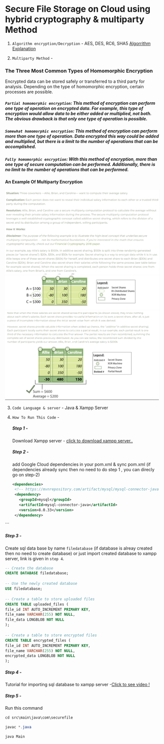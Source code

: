 # Secure File Storage on Cloud using hybrid cryptography & multiparty Method

1. `Algorithm encryption/Decryption` - AES, DES, RC6, SHA5
   [Algorrithm Explanation](https://chat.openai.com/share/d4c200ff-e7d9-451e-aa48-9c005a703ec9)

2. `Multiparty Method` -

### The Three Most Common Types of Homomorphic Encryption

Encrypted data can be stored safely or transferred to a third party for analysis. Depending on the type of homomorphic encryption, certain processes are possible.

##### `Partial homomorphic encryption`: This method of encryption can perform one type of operation on encrypted data. For example, this type of encryption would allow data to be either added or multiplied, not both. The obvious drawback is that only one type of operation is possible.

##### `Somewhat homomorphic encryption`: This method of encryption can perform more than one type of operation. Data encrypted this way could be added and multiplied, but there is a limit to the number of operations that can be accomplished.

##### `Fully homomorphic encryption`: With this method of encryption, more than one type of secure computation can be performed. Additionally, there is no limit to the number of operations that can be performed.

#### An Example Of Multiparty Encryption

![Example](src/main/resources/image/1.png)
![Example](src/main/resources/image/2.png)
![Example](src/main/resources/image/3.png)


3. `Code Language & server` - Java & Xampp Server

4. `How To Run This Code` -

   ##### Step 1 -

   Download Xampp server - [click to download xampp server..](https://www.apachefriends.org/download.html)

   ##### Step 2 -

   add Google Cloud dependencies in your pom.xml & sync pom.xml (if dependencies already sync then no need to do step 1 , you can direcly go on step-2)

   ```xml
   <dependencies>
    <!-- https://mvnrepository.com/artifact/mysql/mysql-connector-java -->
    <dependency>
      <groupId>mysql</groupId>
      <artifactId>mysql-connector-java</artifactId>
      <version>8.0.33</version>
    </dependency>
   ```

  </dependencies>
   ```

##### Step 3 -

Create sql data base by name `filedatabase` (if database is alreay created then no need to create database) 
or
just import created database to xampp server, link is given in `step 4`.

```sql
-- Create the database
CREATE DATABASE filedatabase;

-- Use the newly created database
USE filedatabase;

-- Create a table to store uploaded files
CREATE TABLE uploaded_files (
file_id INT AUTO_INCREMENT PRIMARY KEY,
file_name VARCHAR(255) NOT NULL,
file_data LONGBLOB NOT NULL
);

-- Create a table to store encrypted files
CREATE TABLE encrypted_files (
file_id INT AUTO_INCREMENT PRIMARY KEY,
file_name VARCHAR(255) NOT NULL,
encrypted_data LONGBLOB NOT NULL
);
```

##### Step 4 -

Tutorial for importing sql database to xampp server -[Click to see video ! ](https://youtu.be/ug-bj93_S_M?si=t2negUBl3czTE0Ah)

##### Step 5 -

Run this command

```java
cd src\main\java\com\securefile
```

```java
javac *.java
```

```java
java Main
```
